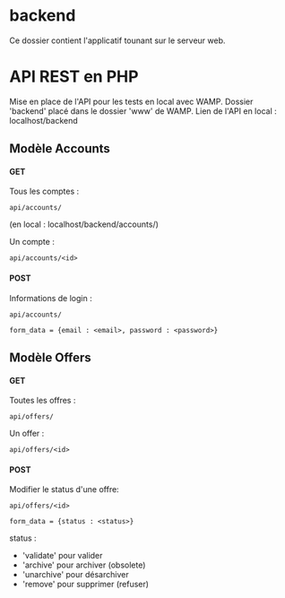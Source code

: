 # backend

Ce dossier contient l'applicatif tounant sur le serveur web.

# API REST en PHP

Mise en place de l'API pour les tests en local avec WAMP. 
Dossier 'backend' placé  dans le dossier 'www' de WAMP.
Lien de l'API en local : localhost/backend

## Modèle Accounts

#### GET

Tous les comptes : 
```
api/accounts/ 
```
(en local : localhost/backend/accounts/)

Un compte : 
```
api/accounts/<id>
```
#### POST

Informations de login :
```
api/accounts/

form_data = {email : <email>, password : <password>}
```

## Modèle Offers

#### GET

Toutes les offres : 
```
api/offers/ 
```

Un offer : 
```
api/offers/<id>
```
#### POST

Modifier le status d'une offre:
```
api/offers/<id>

form_data = {status : <status>} 
```
status : 
 - 'validate' pour valider
 - 'archive' pour archiver (obsolete)
 - 'unarchive' pour désarchiver
 - 'remove' pour supprimer (refuser)


